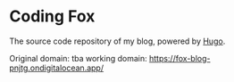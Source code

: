# Coding Fox

The source code repository of my blog, powered by [Hugo](https://gohugo.io/).

Original domain: tba
working domain: https://fox-blog-pnjtg.ondigitalocean.app/